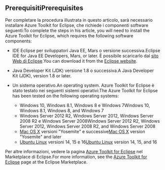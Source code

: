 ## <a name="prerequisites"></a><span data-ttu-id="24e99-101">Prerequisiti</span><span class="sxs-lookup"><span data-stu-id="24e99-101">Prerequisites</span></span>
<span data-ttu-id="24e99-102">Per completare la procedura illustrata in questo articolo, sarà necessario installare Azure Toolkit for Eclipse, che richiede i componenti software seguenti:</span><span class="sxs-lookup"><span data-stu-id="24e99-102">To complete the steps in his article, you will need to install the Azure Toolkit for Eclipse, which requires the following software components:</span></span>

* <span data-ttu-id="24e99-103">IDE Eclipse per sviluppatori Java EE, Mars o versione successiva.</span><span class="sxs-lookup"><span data-stu-id="24e99-103">Eclipse IDE for Java EE Developers, Mars, or later.</span></span> <span data-ttu-id="24e99-104">È possibile scaricarlo dal [sito Web di Eclipse](http://www.eclipse.org/downloads/).</span><span class="sxs-lookup"><span data-stu-id="24e99-104">You can download it from the [Eclipse website](http://www.eclipse.org/downloads/).</span></span>

* <span data-ttu-id="24e99-105">Java Developer Kit (JDK) versione 1.8 o successiva.</span><span class="sxs-lookup"><span data-stu-id="24e99-105">A Java Developer Kit (JDK), version 1.8 or later.</span></span>

* <span data-ttu-id="24e99-106">Un sistema operativo.</span><span class="sxs-lookup"><span data-stu-id="24e99-106">An operating system.</span></span> <span data-ttu-id="24e99-107">Azure Toolkit for Eclipse è stato testato nei seguenti sistemi operativi:</span><span class="sxs-lookup"><span data-stu-id="24e99-107">The Azure Toolkit for Eclipse has been tested on the following operating systems:</span></span>
  
  * <span data-ttu-id="24e99-108">Windows 10, Windows 8.1, Windows 8 e Windows 7</span><span class="sxs-lookup"><span data-stu-id="24e99-108">Windows 10, Windows 8.1, Windows 8, and Windows 7</span></span>
  * <span data-ttu-id="24e99-109">Windows Server 2012 R2, Windows Server 2012, Windows Server 2008 R2 e Windows Server 2008</span><span class="sxs-lookup"><span data-stu-id="24e99-109">Windows Server 2012 R2, Windows Server 2012, Windows Server 2008 R2, and Windows Server 2008</span></span>
  * <span data-ttu-id="24e99-110">[Mac OS X](http://www.apple.com/osx) versioni "Yosemite" e successive</span><span class="sxs-lookup"><span data-stu-id="24e99-110">[Mac OS X](http://www.apple.com/osx) version "Yosemite" and later</span></span>
  * <span data-ttu-id="24e99-111">[Ubuntu Linux](http://www.ubuntu.com) versioni 14, 15 e 16</span><span class="sxs-lookup"><span data-stu-id="24e99-111">[Ubuntu Linux](http://www.ubuntu.com) version 14, 15, and 16</span></span>

<span data-ttu-id="24e99-112">Per altre informazioni, vedere la pagina [Azure Toolkit for Eclipse](http://marketplace.eclipse.org/content/azure-toolkit-eclipse) nel Marketplace di Eclipse.</span><span class="sxs-lookup"><span data-stu-id="24e99-112">For more information, see the [Azure Toolkit for Eclipse](http://marketplace.eclipse.org/content/azure-toolkit-eclipse) page at the Eclipse Marketplace.</span></span>

<!--
> [!IMPORTANT]
> If you are using the Azure Toolkit for Eclipse on Windows, the toolkit requires installing the Azure SDK 2.9.6 or later in order to use the Azure emulator. You have two options for installing the Azure SDK:
> 
> * You can download and install the Azure SDK by using the [Web Platform Installer (WebPI)](http://go.microsoft.com/fwlink/?LinkID=252838).
> * If you do not have the Azure SDK installed when you create your first Azure deployment project, you will be prompted to automatically download install the requisite version of the Azure SDK.
> 
> Note that the Azure SDK is required on Windows only.
> 
> 
-->
